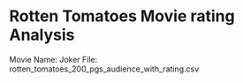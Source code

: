 # Rotten Tomatoes Movie rating Analysis

Movie Name: Joker
File: rotten_tomatoes_200_pgs_audience_with_rating.csv
